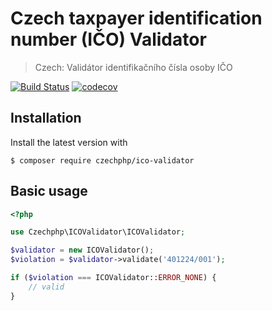 # Czech taxpayer identification number (IČO) Validator

> Czech: Validátor identifikačního čísla osoby IČO

[![Build Status](https://travis-ci.com/czechphp/ico-validator.svg?branch=master)](https://travis-ci.com/czechphp/ico-validator)
[![codecov](https://codecov.io/gh/czechphp/ico-validator/branch/master/graph/badge.svg)](https://codecov.io/gh/czechphp/ico-validator)

## Installation

Install the latest version with

```
$ composer require czechphp/ico-validator
```

## Basic usage

```php
<?php

use Czechphp\ICOValidator\ICOValidator;

$validator = new ICOValidator();
$violation = $validator->validate('401224/001');

if ($violation === ICOValidator::ERROR_NONE) {
    // valid
}

```
